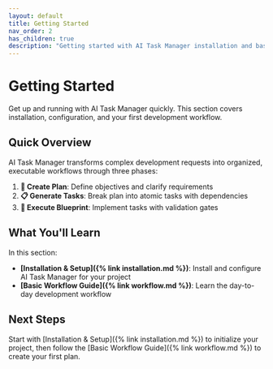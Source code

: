 ```yaml
---
layout: default
title: Getting Started
nav_order: 2
has_children: true
description: "Getting started with AI Task Manager installation and basic workflows"
---
```


# Getting Started

Get up and running with AI Task Manager quickly. This section covers installation, configuration, and your first development workflow.

## Quick Overview

AI Task Manager transforms complex development requests into organized, executable workflows through three phases:

1. **📝 Create Plan**: Define objectives and clarify requirements
2. **📋 Generate Tasks**: Break plan into atomic tasks with dependencies
3. **🚀 Execute Blueprint**: Implement tasks with validation gates

## What You'll Learn

In this section:

- **[Installation & Setup]({% link installation.md %})**: Install and configure AI Task Manager for your project
- **[Basic Workflow Guide]({% link workflow.md %})**: Learn the day-to-day development workflow

## Next Steps

Start with [Installation & Setup]({% link installation.md %}) to initialize your project, then follow the [Basic Workflow Guide]({% link workflow.md %}) to create your first plan.
